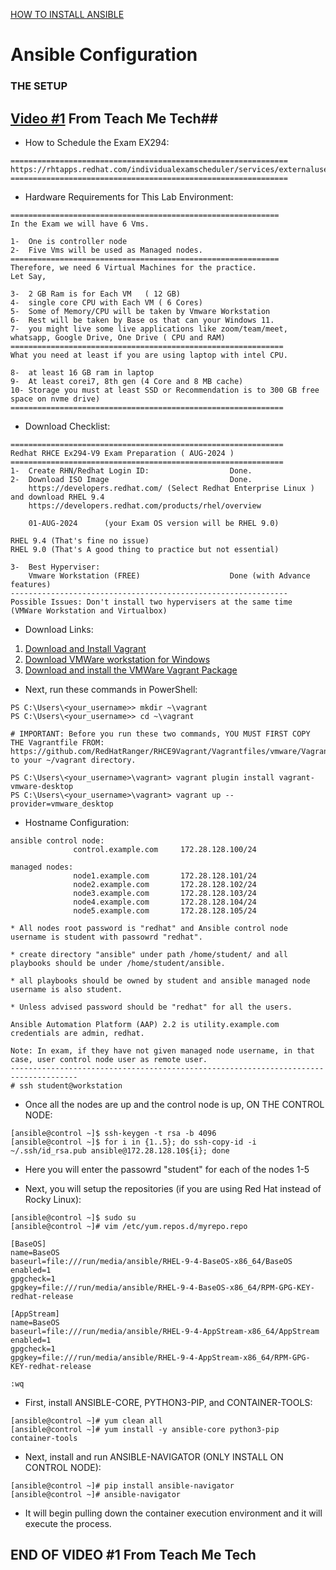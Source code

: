 <a href="https://docs.ansible.com/ansible/latest/installation_guide/intro_installation.html">HOW TO INSTALL ANSIBLE</a>

# Ansible Configuration
### THE SETUP ###

## <a href="https://www.youtube.com/watch?v=8Ls56awCJ_U&list=PLYB6dfdhWDePZf4fd4YgGGtSX_vHKv5vz&index=1">Video #1</a> From Teach Me Tech##

* How to Schedule the Exam EX294:
```
==============================================================
https://rhtapps.redhat.com/individualexamscheduler/services/externaluser/login
==============================================================
```

* Hardware Requirements for This Lab Environment:
```
============================================================
In the Exam we will have 6 Vms.

1-  One is controller node
2-  Five Vms will be used as Managed nodes.
============================================================
Therefore, we need 6 Virtual Machines for the practice.
Let Say,

3-  2 GB Ram is for Each VM   ( 12 GB)
4-  single core CPU with Each VM ( 6 Cores)
5-  Some of Memory/CPU will be taken by Vmware Workstation 
6-  Rest will be taken by Base os that can your Windows 11.
7-  you might live some live applications like zoom/team/meet, whatsapp, Google Drive, One Drive ( CPU and RAM)
=============================================================
What you need at least if you are using laptop with intel CPU.

8-  at least 16 GB ram in laptop
9-  At least corei7, 8th gen (4 Core and 8 MB cache)
10- Storage you must at least SSD or Recommendation is to 300 GB free space on nvme drive)
=============================================================
```

* Download Checklist:
```
=============================================================
Redhat RHCE Ex294-V9 Exam Preparation ( AUG-2024 )
=============================================================
1-  Create RHN/Redhat Login ID:                  Done.
2-  Download ISO Image                           Done.
    https://developers.redhat.com/ (Select Redhat Enterprise Linux ) and download RHEL 9.4
    https://developers.redhat.com/products/rhel/overview

    01-AUG-2024      (your Exam OS version will be RHEL 9.0)

RHEL 9.4 (That's fine no issue)
RHEL 9.0 (That's A good thing to practice but not essential)

3-  Best Hyperviser:
    Vmware Workstation (FREE)                    Done (with Advance features)
--------------------------------------------------------------
Possible Issues: Don't install two hypervisers at the same time (VMWare Workstation and Virtualbox)
```

* Download Links: 
1) <a href=https://developer.hashicorp.com/vagrant/install>Download and Install Vagrant</a> 
2) <a href=https://m.majorgeeks.com/files/details/vmware_workstation_for_windows.html>Download VMWare workstation for Windows</a>
3) <a href=https://developer.hashicorp.com/vagrant/install/vmware>Download and install the VMWare Vagrant Package</a>

* Next, run these commands in PowerShell:
```
PS C:\Users\<your_username>> mkdir ~\vagrant
PS C:\Users\<your_username>> cd ~\vagrant

# IMPORTANT: Before you run these two commands, YOU MUST FIRST COPY THE Vagrantfile FROM:
https://github.com/RedHatRanger/RHCE9Vagrant/Vagrantfiles/vmware/Vagrantfile to your ~/vagrant directory.

PS C:\Users\<your_username>\vagrant> vagrant plugin install vagrant-vmware-desktop
PS C:\Users\<your_username>\vagrant> vagrant up --provider=vmware_desktop
```

* Hostname Configuration:
```
ansible control node: 
              control.example.com     172.28.128.100/24

managed nodes:
              node1.example.com       172.28.128.101/24
              node2.example.com       172.28.128.102/24
              node3.example.com       172.28.128.103/24
              node4.example.com       172.28.128.104/24
              node5.example.com       172.28.128.105/24
              
* All nodes root password is "redhat" and Ansible control node username is student with passowrd "redhat".

* create directory "ansible" under path /home/student/ and all playbooks should be under /home/student/ansible.

* all playbooks should be owned by student and ansible managed node username is also student.

* Unless advised password should be "redhat" for all the users.

Ansible Automation Platform (AAP) 2.2 is utility.example.com credentials are admin, redhat.

Note: In exam, if they have not given managed node username, in that case, user control node user as remote user.
-------------------------------------------------------------------------------------
# ssh student@workstation
```

* Once all the nodes are up and the control node is up, ON THE CONTROL NODE:
```
[ansible@control ~]$ ssh-keygen -t rsa -b 4096
[ansible@control ~]$ for i in {1..5}; do ssh-copy-id -i ~/.ssh/id_rsa.pub ansible@172.28.128.10${i}; done
```

* Here you will enter the passowrd "student" for each of the nodes 1-5

* Next, you will setup the repositories (if you are using Red Hat instead of Rocky Linux):
```
[ansible@control ~]$ sudo su
[ansible@control ~]# vim /etc/yum.repos.d/myrepo.repo

[BaseOS]
name=BaseOS
baseurl=file:///run/media/ansible/RHEL-9-4-BaseOS-x86_64/BaseOS
enabled=1
gpgcheck=1
gpgkey=file:///run/media/ansible/RHEL-9-4-BaseOS-x86_64/RPM-GPG-KEY-redhat-release

[AppStream]
name=BaseOS
baseurl=file:///run/media/ansible/RHEL-9-4-AppStream-x86_64/AppStream
enabled=1
gpgcheck=1
gpgkey=file:///run/media/ansible/RHEL-9-4-AppStream-x86_64/RPM-GPG-KEY-redhat-release

:wq
```

* First, install ANSIBLE-CORE, PYTHON3-PIP, and CONTAINER-TOOLS:
```
[ansible@control ~]# yum clean all
[ansible@control ~]# yum install -y ansible-core python3-pip container-tools
```

* Next, install and run ANSIBLE-NAVIGATOR (ONLY INSTALL ON CONTROL NODE):
```
[ansible@control ~]# pip install ansible-navigator
[ansible@control ~]# ansible-navigator
```

* It will begin pulling down the container execution environment and it will execute the process.
## END OF VIDEO #1 From Teach Me Tech ##

